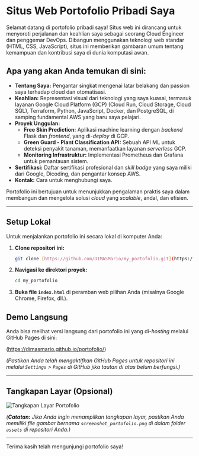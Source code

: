 # Situs Web Portofolio Pribadi Saya

Selamat datang di portofolio pribadi saya! Situs web ini dirancang untuk menyoroti perjalanan dan keahlian saya sebagai seorang Cloud Engineer dan penggemar DevOps. Dibangun menggunakan teknologi web standar (HTML, CSS, JavaScript), situs ini memberikan gambaran umum tentang kemampuan dan kontribusi saya di dunia komputasi awan.

## Apa yang akan Anda temukan di sini:

* **Tentang Saya:** Pengantar singkat mengenai latar belakang dan passion saya terhadap cloud dan otomatisasi.
* **Keahlian:** Representasi visual dari teknologi yang saya kuasai, termasuk layanan Google Cloud Platform (GCP) (Cloud Run, Cloud Storage, Cloud SQL), Terraform, Python, JavaScript, Docker, dan PostgreSQL, di samping fundamental AWS yang baru saya pelajari.
* **Proyek Unggulan:**
    * **Free Skin Prediction:** Aplikasi machine learning dengan *backend* Flask dan *frontend*, yang di-*deploy* di GCP.
    * **Green Guard - Plant Classification API:** Sebuah API ML untuk deteksi penyakit tanaman, memanfaatkan layanan *serverless* GCP.
    * **Monitoring Infrastruktur:** Implementasi Prometheus dan Grafana untuk pemantauan sistem.
* **Sertifikasi:** Daftar sertifikasi profesional dan *skill badge* yang saya miliki dari Google, Dicoding, dan pengantar konsep AWS.
* **Kontak:** Cara untuk menghubungi saya.

Portofolio ini bertujuan untuk menunjukkan pengalaman praktis saya dalam membangun dan mengelola solusi *cloud* yang *scalable*, andal, dan efisien.

---

## Setup Lokal

Untuk menjalankan portofolio ini secara lokal di komputer Anda:

1.  **Clone repositori ini:**
    ```bash
    git clone [https://github.com/DIMASMario/my_portofolio.git](https://github.com/DIMASMario/my_portofolio.git)
    ```
2.  **Navigasi ke direktori proyek:**
    ```bash
    cd my_portofolio
    ```
3.  **Buka file `index.html`** di peramban web pilihan Anda (misalnya Google Chrome, Firefox, dll.).

## Demo Langsung

Anda bisa melihat versi langsung dari portofolio ini yang di-*hosting* melalui GitHub Pages di sini:

(https://dimasmario.github.io/portofolio/)

*(Pastikan Anda telah mengaktifkan GitHub Pages untuk repositori ini melalui `Settings` > `Pages` di GitHub jika tautan di atas belum berfungsi.)*

---

## Tangkapan Layar (Opsional)

![Tangkapan Layar Portofolio](assets/screenshot_portofolio.png)

*(**Catatan:** Jika Anda ingin menampilkan tangkapan layar, pastikan Anda memiliki file gambar bernama `screenshot_portofolio.png` di dalam folder `assets` di repositori Anda.)*

---

Terima kasih telah mengunjungi portofolio saya!
